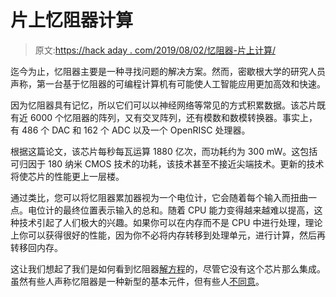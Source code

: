 # 片上忆阻器计算

> 原文:[https://hack aday . com/2019/08/02/忆阻器-片上计算/](https://hackaday.com/2019/08/02/memristor-computing-on-a-chip/)

迄今为止，忆阻器主要是一种寻找问题的解决方案。然而，密歇根大学的研究人员声称，第一台基于忆阻器的可编程计算机有可能使人工智能应用更加高效和快速。

因为忆阻器具有记忆，所以它们可以以神经网络等常见的方式积累数据。该芯片既有近 6000 个忆阻器的阵列，又有交叉阵列，还有模数和数模转换器。事实上，有 486 个 DAC 和 162 个 ADC 以及一个 OpenRISC 处理器。

根据这篇论文，该芯片每秒每瓦运算 1880 亿次，而功耗约为 300 mW。这包括可归因于 180 纳米 CMOS 技术的功耗，该技术甚至不接近尖端技术。更新的技术将使芯片的性能更上一层楼。

通过类比，您可以将忆阻器累加器视为一个电位计，它会随着每个输入而扭曲一点。电位计的最终位置表示输入的总和。随着 CPU 能力变得越来越难以提高，这种技术引起了人们极大的兴趣。如果你可以在内存而不是 CPU 中进行处理，理论上你可以获得很好的性能，因为你不必将内存转移到处理单元，进行计算，然后再转移回内存。

这让我们想起了我们是如何看到忆阻器[解方程](https://hackaday.com/2018/08/04/memristors-on-a-chip-solve-partial-differential-equations/)的，尽管它没有这个芯片那么集成。虽然有些人声称忆阻器是一种新型的基本元件，但有些人[不同意](https://hackaday.com/2018/08/23/memristor-may-be-fake-news/)。
